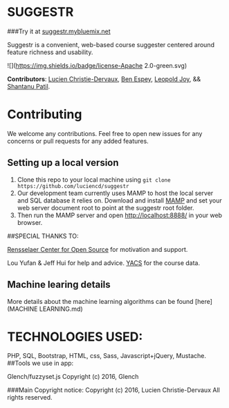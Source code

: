 # SUGGESTR
###Try it at [suggestr.mybluemix.net](http://suggestr.mybluemix.net)  

Suggestr is a convenient, web-based course suggester centered around feature richness and usability.

![](https://img.shields.io/badge/license-Apache 2.0-green.svg)

**Contributors**: [Lucien Christie-Dervaux](chrisl2@rpi.edu), [Ben Espey](espeyb@rpi.edu), [Leopold Joy](joyl@rpi.edu), && [Shantanu Patil](patils2@rpi.edu).

# Contributing
We welcome any contributions. Feel free to open new issues for any concerns or pull requests for any added features.
## Setting up a local version
1. Clone this repo to your local machine using `git clone https://github.com/luciencd/suggestr`
2. Our development team currently uses MAMP to host the local server and SQL database it relies on. Download and install [MAMP](https://www.mamp.info/en/) and set your web server document root to point at the suggestr root folder.
3. Then run the MAMP server and open [http://localhost:8888/](http://localhost:8888/) in your web browser.


##SPECIAL THANKS TO:

[Rensselaer Center for Open Source](https://rcos.io/) for motivation and support.

Lou Yufan & Jeff Hui for help and advice.
[YACS](https://github.com/aosdict/yacs) for the course data.

## Machine learing details
More details about the machine learning algorithms can be found [here](MACHINE LEARNING.md)

# TECHNOLOGIES USED:
PHP, SQL, Bootstrap, HTML, css, Sass, Javascript+jQuery, Mustache.
##Tools we use in app:

Glench/fuzzyset.js
Copyright (c) 2016, Glench

###Main Copyright notice:
Copyright (c) 2016, Lucien Christie-Dervaux
All rights reserved.
